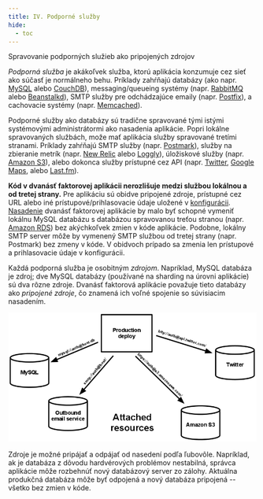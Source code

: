 ```yaml
---
title: IV. Podporné služby
hide:
  - toc
---
```

Spravovanie podporných služieb ako pripojených zdrojov

*Podporná služba* je akákoľvek služba, ktorú aplikácia konzumuje cez sieť ako súčasť je normálneho behu.  Príklady zahŕňajú databázy (ako napr. [MySQL](http://dev.mysql.com/) alebo [CouchDB](http://couchdb.apache.org/)), messaging/queueing systémy (napr.  [RabbitMQ](http://www.rabbitmq.com/) alebo [Beanstalkd](https://beanstalkd.github.io)), SMTP služby pre odchádzajúce emaily (napr. [Postfix](http://www.postfix.org/)), a cachovacie systémy (napr. [Memcached](http://memcached.org/)).

Podporné služby ako databázy sú tradične spravované tými istými systémovými administrátormi ako nasadenia aplikácie.  Popri lokálne spravovaných službách, može mať aplikácia služby spravované tretími stranami.  Príklady zahŕňajú SMTP služby (napr. [Postmark](http://postmarkapp.com/)), služby na zbieranie metrík (napr. [New Relic](http://newrelic.com/) alebo [Loggly](http://www.loggly.com/)), úložiskové služby (napr. [Amazon S3](http://aws.amazon.com/s3/)), alebo dokonca služby prístupné cez API (napr. [Twitter](http://dev.twitter.com/), [Google Maps](https://developers.google.com/maps/), alebo [Last.fm](http://www.last.fm/api)).

**Kód v dvanásť faktorovej aplikácii nerozlišuje medzi službou lokálnou a od tretej strany.**  Pre aplikáciu sú obidve pripojené zdroje, prístupné cez URL alebo iné prístupové/prihlasovacie údaje uložené v [konfigurácii](./config.md).  [Nasadenie](./codebase.md) dvanásť faktorovej aplikácie by malo byť schopné vymeniť lokálnu MySQL databázu s databázou spravovanou treťou stranou (napr. [Amazon RDS](http://aws.amazon.com/rds/)) bez akýchkoľvek zmien v kóde aplikácie.  Podobne, lokálny SMTP server môže by vymenený SMTP službou od tretej strany (napr. Postmark) bez zmeny v kóde.  V obidvoch prípado sa zmenia len prístupové a prihlasovacie údaje v konfigurácii.

Každá podporná služba je osobitným *zdrojom*.  Napríklad, MySQL databáza je zdroj; dve MySQL databázy (používané na sharding na úrovni aplikácie) sú dva rôzne zdroje.  Dvanásť faktorová aplikácie považuje tieto databázy ako *pripojené zdroje*, čo znamená ich voľné spojenie so súvisiacim nasadením.

![Produkčné nasadenie pripojené ku štyrom podporným službám.](images/attached-resources.png)

Zdroje je možné pripájať a odpájať od nasedení podľa ľubovôle.  Napríklad, ak je databáza z dôvodu hardvérových problémov nestabilná, správca aplikácie môže rozbehnúť nový databázový server zo zálohy.  Aktuálna produkčná databáza môže byť odpojená a nový databáza pripojená -- všetko bez zmien v kóde.
